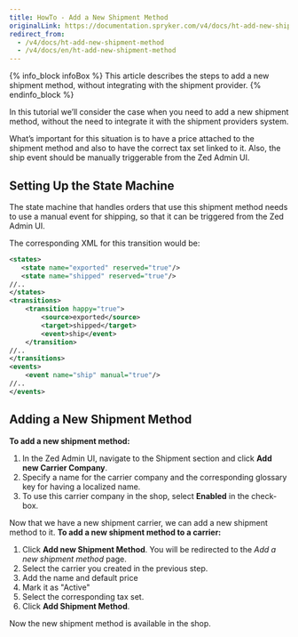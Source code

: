 ```yaml
---
title: HowTo - Add a New Shipment Method
originalLink: https://documentation.spryker.com/v4/docs/ht-add-new-shipment-method
redirect_from:
  - /v4/docs/ht-add-new-shipment-method
  - /v4/docs/en/ht-add-new-shipment-method
---
```


{% info_block infoBox %}
This article describes the steps to add a new shipment method, without integrating with the shipment provider.
{% endinfo_block %}

In this tutorial we’ll consider the case when you need to add a new shipment method, without the need to integrate it with the shipment providers system.

What’s important for this situation is to have a price attached to the shipment method and also to have the correct tax set linked to it. Also, the ship event should be manually triggerable from the Zed Admin UI.

## Setting Up the State Machine

The state machine that handles orders that use this shipment method needs to use a manual event for shipping, so that it can be triggered from the Zed Admin UI.

<!--../../Resources/Images/ship_event.png -->


The corresponding XML for this transition would be:

```xml
<states>
   <state name="exported" reserved="true"/>
   <state name="shipped" reserved="true"/>
//..
</states>
<transitions>
    <transition happy="true">
        <source>exported</source>
        <target>shipped</target>
        <event>ship</event>
    </transition>
//..
</transitions>
<events>
    <event name="ship" manual="true"/>
//..
</events>
```

## Adding a New Shipment Method
**To add a new shipment method:**
1. In the Zed Admin UI, navigate to the Shipment section and click **Add new Carrier Company**. 
2. Specify a name for the carrier company and the corresponding glossary key for having a localized name. 
3. To  use this carrier company in the shop, select **Enabled** in the check-box.
<!-- ../../Resources/Images/ui_add_carrier_cmpany.png-->

Now that we have a new shipment carrier, we can add a new shipment method to it. 
**To add a new shipment method to a carrier:**
1. Click **Add new Shipment Method**. 
You will be redirected to the _Add a new shipment method_ page.
2. Select the carrier you created in the previous step. 
3. Add the name and default price 
4. Mark it as "Active"
5. Select the corresponding tax set.
6. Click **Add Shipment Method**.
<!-- ../../Resources/Images/ui_shipment_method_6.png -->

Now the new shipment method is available in the shop.
<!-- ../../Resources/Images/ui_shipment_selection.png -->
